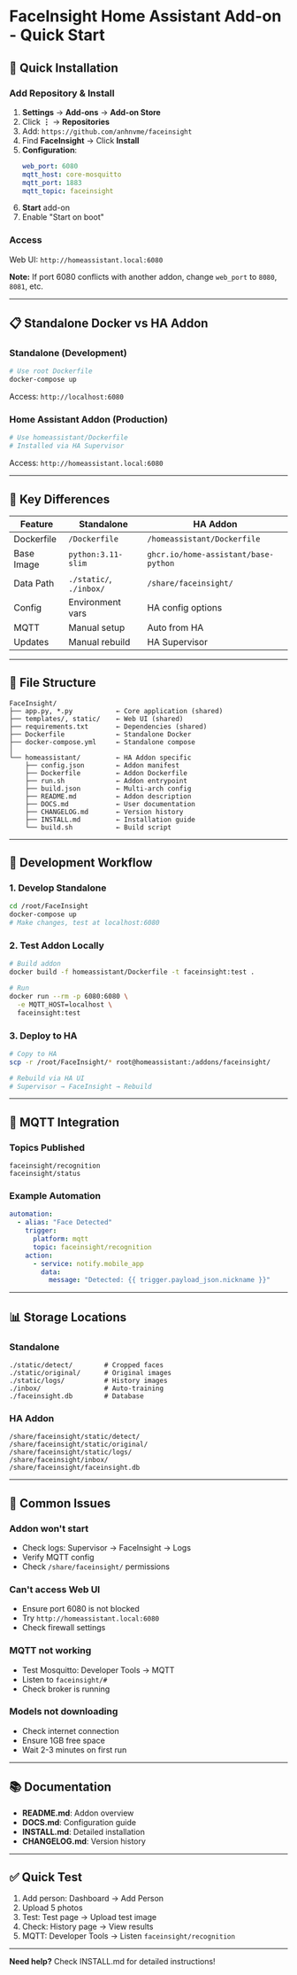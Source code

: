 # FaceInsight Home Assistant Add-on - Quick Start

## 🚀 Quick Installation

### Add Repository & Install

1. **Settings** → **Add-ons** → **Add-on Store**
2. Click **⋮** → **Repositories**
3. Add: `https://github.com/anhnvme/faceinsight`
4. Find **FaceInsight** → Click **Install**
5. **Configuration**:
   ```yaml
   web_port: 6080
   mqtt_host: core-mosquitto
   mqtt_port: 1883
   mqtt_topic: faceinsight
   ```
6. **Start** add-on
7. Enable "Start on boot"

### Access

Web UI: `http://homeassistant.local:6080`

**Note:** If port 6080 conflicts with another addon, change `web_port` to `8080`, `8081`, etc.

---

## 📋 Standalone Docker vs HA Addon

### Standalone (Development)

```bash
# Use root Dockerfile
docker-compose up
```

Access: `http://localhost:6080`

### Home Assistant Addon (Production)

```bash
# Use homeassistant/Dockerfile
# Installed via HA Supervisor
```

Access: `http://homeassistant.local:6080`

---

## 🔧 Key Differences

| Feature | Standalone | HA Addon |
|---------|-----------|----------|
| Dockerfile | `/Dockerfile` | `/homeassistant/Dockerfile` |
| Base Image | `python:3.11-slim` | `ghcr.io/home-assistant/base-python` |
| Data Path | `./static/`, `./inbox/` | `/share/faceinsight/` |
| Config | Environment vars | HA config options |
| MQTT | Manual setup | Auto from HA |
| Updates | Manual rebuild | HA Supervisor |

---

## 📁 File Structure

```
FaceInsight/
├── app.py, *.py           ← Core application (shared)
├── templates/, static/    ← Web UI (shared)
├── requirements.txt       ← Dependencies (shared)
├── Dockerfile             ← Standalone Docker
├── docker-compose.yml     ← Standalone compose
│
└── homeassistant/         ← HA Addon specific
    ├── config.json        ← Addon manifest
    ├── Dockerfile         ← Addon Dockerfile
    ├── run.sh             ← Addon entrypoint
    ├── build.json         ← Multi-arch config
    ├── README.md          ← Addon description
    ├── DOCS.md            ← User documentation
    ├── CHANGELOG.md       ← Version history
    ├── INSTALL.md         ← Installation guide
    └── build.sh           ← Build script
```

---

## 🎯 Development Workflow

### 1. Develop Standalone

```bash
cd /root/FaceInsight
docker-compose up
# Make changes, test at localhost:6080
```

### 2. Test Addon Locally

```bash
# Build addon
docker build -f homeassistant/Dockerfile -t faceinsight:test .

# Run
docker run --rm -p 6080:6080 \
  -e MQTT_HOST=localhost \
  faceinsight:test
```

### 3. Deploy to HA

```bash
# Copy to HA
scp -r /root/FaceInsight/* root@homeassistant:/addons/faceinsight/

# Rebuild via HA UI
# Supervisor → FaceInsight → Rebuild
```

---

## 🔔 MQTT Integration

### Topics Published

```
faceinsight/recognition
faceinsight/status
```

### Example Automation

```yaml
automation:
  - alias: "Face Detected"
    trigger:
      platform: mqtt
      topic: faceinsight/recognition
    action:
      - service: notify.mobile_app
        data:
          message: "Detected: {{ trigger.payload_json.nickname }}"
```

---

## 📊 Storage Locations

### Standalone

```
./static/detect/        # Cropped faces
./static/original/      # Original images
./static/logs/          # History images
./inbox/                # Auto-training
./faceinsight.db        # Database
```

### HA Addon

```
/share/faceinsight/static/detect/
/share/faceinsight/static/original/
/share/faceinsight/static/logs/
/share/faceinsight/inbox/
/share/faceinsight/faceinsight.db
```

---

## 🐛 Common Issues

### Addon won't start
- Check logs: Supervisor → FaceInsight → Logs
- Verify MQTT config
- Check `/share/faceinsight/` permissions

### Can't access Web UI
- Ensure port 6080 is not blocked
- Try `http://homeassistant.local:6080`
- Check firewall settings

### MQTT not working
- Test Mosquitto: Developer Tools → MQTT
- Listen to `faceinsight/#`
- Check broker is running

### Models not downloading
- Check internet connection
- Ensure 1GB free space
- Wait 2-3 minutes on first run

---

## 📚 Documentation

- **README.md**: Addon overview
- **DOCS.md**: Configuration guide
- **INSTALL.md**: Detailed installation
- **CHANGELOG.md**: Version history

---

## ✅ Quick Test

1. Add person: Dashboard → Add Person
2. Upload 5 photos
3. Test: Test page → Upload test image
4. Check: History page → View results
5. MQTT: Developer Tools → Listen `faceinsight/recognition`

---

**Need help?** Check INSTALL.md for detailed instructions!
